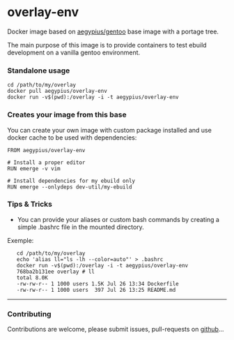 # overlay-env

Docker image based on [aegypius/gentoo](https://registry.hub.docker.com/u/aegypius/gentoo/)
base image with a portage tree.

The main purpose of this image is to provide containers to test ebuild development
on a vanilla gentoo environment.

### Standalone usage

    cd /path/to/my/overlay
    docker pull aegypius/overlay-env
    docker run -v$(pwd):/overlay -i -t aegypius/overlay-env

### Creates your image from this base

You can create your own image with custom package installed and use docker cache
to be used with dependencies:

    FROM aegypius/overlay-env

    # Install a proper editor
    RUN emerge -v vim

    # Install dependencies for my ebuild only
    RUN emerge --onlydeps dev-util/my-ebuild

### Tips & Tricks

 - You can provide your aliases or custom bash commands by creating a simple .bashrc file
  in the mounted directory.

  Exemple:

       cd /path/to/my/overlay
       echo 'alias ll="ls -lh --color=auto"' > .bashrc
       docker run -v$(pwd):/overlay -i -t aegypius/overlay-env
       768ba2b131ee overlay # ll
       total 8.0K
       -rw-rw-r-- 1 1000 users 1.5K Jul 26 13:34 Dockerfile
       -rw-rw-r-- 1 1000 users  397 Jul 26 13:25 README.md

---
### Contributing

Contributions are welcome, please submit issues, pull-requests on [github](https://github.com/aegypius/docker-gentoo)...

